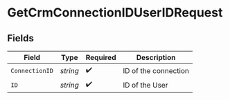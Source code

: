 # GetCrmConnectionIDUserIDRequest


## Fields

| Field                | Type                 | Required             | Description          |
| -------------------- | -------------------- | -------------------- | -------------------- |
| `ConnectionID`       | *string*             | :heavy_check_mark:   | ID of the connection |
| `ID`                 | *string*             | :heavy_check_mark:   | ID of the User       |